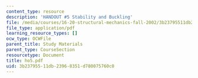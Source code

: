 ```yaml
---
content_type: resource
description: 'HANDOUT #5 Stability and Buckling'
file: /media/courses/16-20-structural-mechanics-fall-2002/3b23795511db23968351d780075760c0_ho5.pdf
file_type: application/pdf
learning_resource_types: []
ocw_type: OCWFile
parent_title: Study Materials
parent_type: CourseSection
resourcetype: Document
title: ho5.pdf
uid: 3b237955-11db-2396-8351-d780075760c0
---
```

